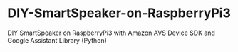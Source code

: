 # DIY-SmartSpeaker-on-RaspberryPi3
DIY SmartSpeaker on RaspberryPi3 with Amazon AVS Device SDK and Google Assistant Library (Python)
